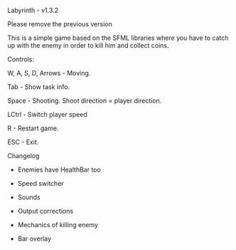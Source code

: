 Labyrinth - v1.3.2

Please remove the previous version

This is a simple game based on the SFML libraries where you have to catch up with the enemy in order to kill him and collect coins.

Controls:

W, A, S, D, Arrows - Moving.

Tab - Show task info.

Space - Shooting. Shoot direction = player direction.

LCtrl - Switch player speed

R - Restart game.

ESC - Exit.

Changelog

- Enemies have HealthBar too

- Speed switcher

- Sounds

- Output corrections

- Mechanics of killing enemy

- Bar overlay